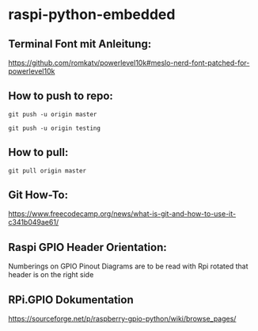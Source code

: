# raspi-python-embedded


## Terminal Font mit Anleitung:

https://github.com/romkatv/powerlevel10k#meslo-nerd-font-patched-for-powerlevel10k

## How to push to repo:

```
git push -u origin master
```

```
git push -u origin testing
```

## How to pull:

```
git pull origin master
```

## Git How-To:

https://www.freecodecamp.org/news/what-is-git-and-how-to-use-it-c341b049ae61/

## Raspi GPIO Header Orientation:

Numberings on GPIO Pinout Diagrams are to be read with Rpi rotated that header is on the right side

## RPi.GPIO Dokumentation 

https://sourceforge.net/p/raspberry-gpio-python/wiki/browse_pages/
